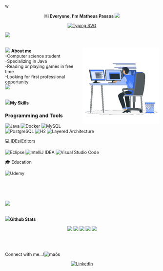 w<p align="center"><b>Hi Everyone, I'm Matheus Passos </b><img src="https://media.giphy.com/media/hvRJCLFzcasrR4ia7z/giphy.gif" width="30"></p>

<p align="center"><a href="https://git.io/typing-svg"><img src="https://readme-typing-svg.demolab.com?font=Fira+Code&weight=600&size=26&pause=1000&center=true&vCenter=true&random=false&width=435&lines=Computer+Science+Student;Brazilian%2C+26+years+old;My+love+is+Java" alt="Typing SVG" /></a></p>
<img src="https://user-images.githubusercontent.com/73097560/115834477-dbab4500-a447-11eb-908a-139a6edaec5c.gif"><br><br>

<a> <img align="right" src="https://github.com/0xAbdulKhalid/0xAbdulKhalid/raw/main/assets/mdImages/Right_Side.gif" width = 250px></a>
<a><img src="https://mir-s3-cdn-cf.behance.net/project_modules/hd/06f21a161921919.63cd7887d0a70.gif" width = 50px></a> **About me**<br>
-Computer science student<br>
-Specializing in Java<br>
-Reading or playing games in free time<br>
-Looking for first professional opportunity<br>
<img src="https://user-images.githubusercontent.com/73097560/115834477-dbab4500-a447-11eb-908a-139a6edaec5c.gif"><br><br>

<a><img src="https://media2.giphy.com/media/QssGEmpkyEOhBCb7e1/giphy.gif?cid=ecf05e47a0n3gi1bfqntqmob8g9aid1oyj2wr3ds3mg700bl&rid=giphy.gif" width ="50"></a>**My Skills**

### Programming and Tools

![Java](https://img.shields.io/badge/java-%23ED8B00.svg?style=for-the-badge&logo=openjdk&logoColor=white)
![Docker](https://img.shields.io/badge/Docker-2496ED.svg?style=for-the-badge&logo=docker&logoColor=white)
![MySQL](https://img.shields.io/badge/MySQL-4479A1.svg?style=for-the-badge&logo=mysql&logoColor=white)
![PostgreSQL](https://img.shields.io/badge/PostgreSQL-316192.svg?style=for-the-badge&logo=postgresql&logoColor=white)
![H2](https://img.shields.io/badge/H2-006666.svg?style=for-the-badge&logo=h2&logoColor=white)
![Layered Architecture](https://img.shields.io/badge/Layered%20Architecture-%23007ACC.svg?style=for-the-badge&logo=archlinux&logoColor=white)

💻 IDEs/Editors

![Eclipse](https://img.shields.io/badge/Eclipse-FE7A16.svg?style=for-the-badge&logo=Eclipse&logoColor=white)
![IntelliJ IDEA](https://img.shields.io/badge/IntelliJIDEA-000000.svg?style=for-the-badge&logo=intellij-idea&logoColor=white)
![Visual Studio Code](https://img.shields.io/badge/Visual%20Studio%20Code-0078d7.svg?style=for-the-badge&logo=visual-studio-code&logoColor=white)

🎓 Education

![Udemy](https://img.shields.io/badge/Udemy-A435F0?style=for-the-badge&logo=Udemy&logoColor=white)<br><br><br>

<br><br>
<img src="https://user-images.githubusercontent.com/73097560/115834477-dbab4500-a447-11eb-908a-139a6edaec5c.gif"><br><br>  

<img src="https://media.giphy.com/media/iY8CRBdQXODJSCERIr/giphy.gif" width="40">**Github Stats**   
<div align="center">
 <img src="http://github-profile-summary-cards.vercel.app/api/cards/stats?username=MatheusP4ssos&theme=tokyonight&rank_icon=defaut&include_all_commits=true" />
 <img src="http://github-profile-summary-cards.vercel.app/api/cards/repos-per-language?username=MatheusP4ssos&theme=tokyonight&show_icons=true&hide_border=true&border_radius=10" />
 <img src="http://github-profile-summary-cards.vercel.app/api/cards/productive-time?username=MatheusP4ssos&theme=tokyonight&utcOffset=-3" />
 <img src="http://github-profile-summary-cards.vercel.app/api/cards/most-commit-language?username=MatheusP4ssos&theme=tokyonight"/>
 <img src="http://github-profile-summary-cards.vercel.app/api/cards/profile-details?username=MatheusP4ssos&theme=tokyonight&card_width=500px" />
</a>
</div>

<br><br><br>Connect with me...!<img src="https://user-images.githubusercontent.com/74038190/216120981-b9507c36-0e04-4469-8e27-c99271b45ba5.png" alt="maõs" style="width:5%">

<p align="center">
  <a href="https://www.linkedin.com/in/math-holanda/" target="_blank">
    <img src="https://img.shields.io/badge/LinkedIn-0A66C2?style=for-the-badge&logo=linkedin&logoColor=white" alt="LinkedIn">
  </a>
</p>
